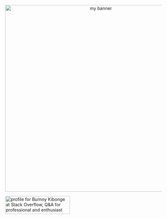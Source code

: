 <p align ="center">
<img height="600" src="https://user-images.githubusercontent.com/50081358/167450514-8001c089-03d2-400e-9b2e-e3296d7b9094.png" alt="my banner">
</p>

<a href="https://stackoverflow.com/users/11419314/burnny-kibonge"><img src="https://stackoverflow.com/users/flair/11419314.png?theme=dark" width="208" height="58" alt="profile for Burnny Kibonge at Stack Overflow, Q&amp;A for professional and enthusiast programmers" title="profile for Burnny Kibonge at Stack Overflow, Q&amp;A for professional and enthusiast programmers"></a>

<!-- ### Hi Everyone 👋🏼 -->

<!-- https://www.canva.com/join/xnj-spc-kqd -->
<!-- I'm ***Burnny Kibonge*** a passionate developer from DRC 😊 -->

<!-- - `Flutter Developer` -->
<!-- ## 📊 Github stats
#
[![Burnny Kibonge's GitHub stats](https://github-readme-stats.vercel.app/api?username=byvak&theme=dark&count_private=true&show_icons=true&include_all_commits=true)](https://github.com/byvak) -->

<!--[![Top Langs](https://github-readme-stats.vercel.app/api/top-langs/?username=byvak&layout=compact&langs_count=6&show_icons=true&count_private=true&theme=gotham&bg_color=1E1E1E)](https://github.com/byvak) -->

<!--[![Top Langs](https://github-readme-stats.vercel.app/api/top-langs/
?username=byvak&layout=default&theme=algolia&hide=html,coffeescript)](https://github.com/byvak)-->
<!--
**Byvak/Byvak** is a ✨ _special_ ✨ repository because its `README.md` (this file) appears on your GitHub profile.

Here are some ideas to get you started:

- 🔭 I’m currently working on ...
- 🌱 I’m currently learning ...
- 👯 I’m looking to collaborate on ...
- 🤔 I’m looking for help with ...
- 💬 Ask me about ...
- 📫 How to reach me: ...
- 😄 Pronouns: ...
- ⚡ Fun fact: ...
-->
